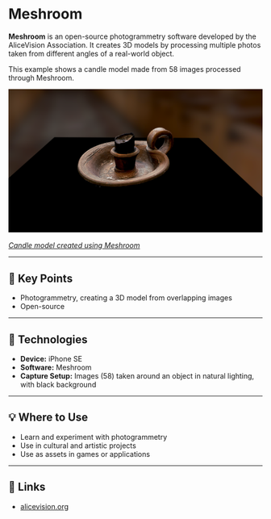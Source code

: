 # Meshroom

**Meshroom** is an open-source photogrammetry software developed by the AliceVision Association. It creates 3D models by processing multiple photos taken from different angles of a real-world object.

This example shows a candle model made from 58 images processed through Meshroom.

[![Candle Model created with Meshroom](../../images/meshroom.PNG)](https://sketchfab.com/3d-models/candle-c430c6d0120c4ad18f80a912b05fd84a)

_[Candle model created using Meshroom](https://sketchfab.com/3d-models/candle-c430c6d0120c4ad18f80a912b05fd84a)_

---

## 🔑 Key Points

- Photogrammetry, creating a 3D model from overlapping images
- Open-source

---

## 🧰 Technologies

- **Device:** iPhone SE
- **Software:** Meshroom
- **Capture Setup:** Images (58) taken around an object in natural lighting, with black background

---

## 💡 Where to Use

- Learn and experiment with photogrammetry
- Use in cultural and artistic projects
- Use as assets in games or applications

---

## 🔗 Links

- [alicevision.org](https://alicevision.org/)
